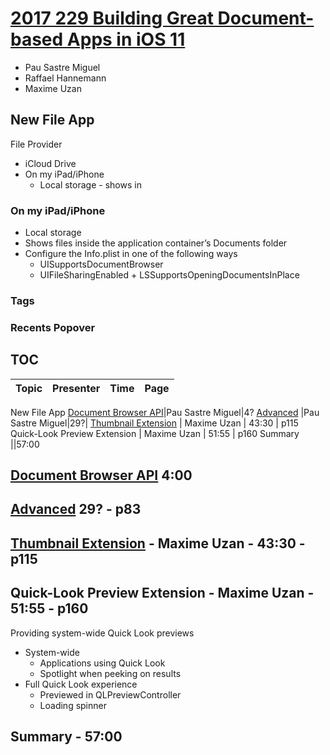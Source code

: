 
# [2017 229 Building Great Document-based Apps in iOS 11](https://developer.apple.com/videos/play/wwdc2017/229/)


* Pau Sastre Miguel
* Raffael Hannemann
* Maxime Uzan

## New File App

File Provider

* iCloud Drive
* On my iPad/iPhone
  * Local storage - shows in

### On my iPad/iPhone

* Local storage
* Shows files inside the application container’s Documents folder
* Configure the Info.plist in one of the following ways
  * UISupportsDocumentBrowser
  * UIFileSharingEnabled + LSSupportsOpeningDocumentsInPlace

### Tags

### Recents Popover


## TOC

Topic|Presenter|Time|Page
--|--|--|--
New File App
[Document Browser API](229-1-document-browser-api.md)|Pau Sastre Miguel|4?
[Advanced](229-2-advanced.md) |Pau Sastre Miguel|29?|
[Thumbnail Extension](229-3-thumbnail-extension.md) | Maxime Uzan |  43:30 |  p115
Quick-Look Preview Extension | Maxime Uzan  | 51:55 | p160
Summary ||57:00

## [Document Browser API](229-1-document-browser-api.md) 4:00

## [Advanced](229-2-advanced.md) 29? -  p83

## [Thumbnail Extension](229-3-thumbnail-extension.md) - Maxime Uzan -  43:30 -  p115


## Quick-Look Preview Extension - Maxime Uzan  -  51:55 - p160


Providing system-wide Quick Look previews

* System-wide
  * Applications using Quick Look
  * Spotlight when peeking on results
* Full Quick Look experience
  * Previewed in QLPreviewController
  * Loading spinner

## Summary - 57:00
